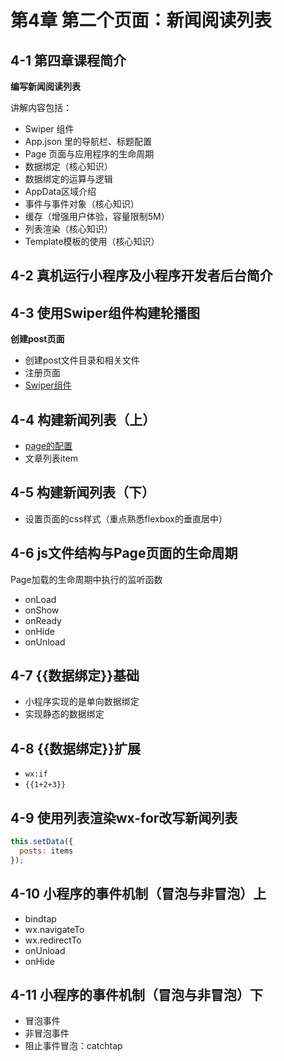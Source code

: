 # 第4章 第二个页面：新闻阅读列表

## 4-1 第四章课程简介

**编写新闻阅读列表**

讲解内容包括：

- Swiper 组件
- App.json 里的导航栏、标题配置
- Page 页面与应用程序的生命周期
- 数据绑定（核心知识）
- 数据绑定的运算与逻辑
- AppData区域介绍
- 事件与事件对象（核心知识）
- 缓存（增强用户体验，容量限制5M）
- 列表渲染（核心知识）
- Template模板的使用（核心知识）

## 4-2 真机运行小程序及小程序开发者后台简介

## 4-3 使用Swiper组件构建轮播图

**创建post页面**

- 创建post文件目录和相关文件
- 注册页面
- [Swiper组件](https://mp.weixin.qq.com/debug/wxadoc/dev/component/swiper.html)

## 4-4 构建新闻列表（上）

- [page的配置](https://mp.weixin.qq.com/debug/wxadoc/dev/framework/config.html)
- 文章列表item

## 4-5 构建新闻列表（下）

- 设置页面的css样式（重点熟悉flexbox的垂直居中）

## 4-6 js文件结构与Page页面的生命周期

Page加载的生命周期中执行的监听函数

- onLoad
- onShow
- onReady
- onHide
- onUnload

## 4-7 {{数据绑定}}基础

- 小程序实现的是单向数据绑定
- 实现静态的数据绑定

## 4-8 {{数据绑定}}扩展

- `wx:if`
- `{{1+2+3}}`

## 4-9 使用列表渲染wx-for改写新闻列表

```javascript
this.setData({
  posts: items
});
```

## 4-10 小程序的事件机制（冒泡与非冒泡）上

- bindtap
- wx.navigateTo
- wx.redirectTo
- onUnload
- onHide

## 4-11 小程序的事件机制（冒泡与非冒泡）下

- 冒泡事件
- 非冒泡事件
- 阻止事件冒泡：catchtap

